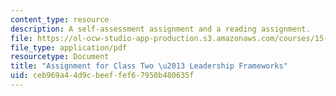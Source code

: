 ```yaml
---
content_type: resource
description: A self-assessment assignment and a reading assignment.
file: https://ol-ocw-studio-app-production.s3.amazonaws.com/courses/15-974-practical-leadership-fall-2004/ceb969a44d9cbeeffef67950b480635f_1st_assignmt.pdf
file_type: application/pdf
resourcetype: Document
title: "Assignment for Class Two \u2013 Leadership Frameworks"
uid: ceb969a4-4d9c-beef-fef6-7950b480635f
---
```

